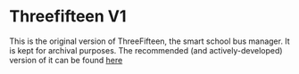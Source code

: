 # Threefifteen V1

This is the original version of ThreeFifteen, the smart school bus manager. It is kept for archival purposes. The recommended (and actively-developed) version of it can be found [here](https://github.com/Songtech-0912/Threefifteen-App)
